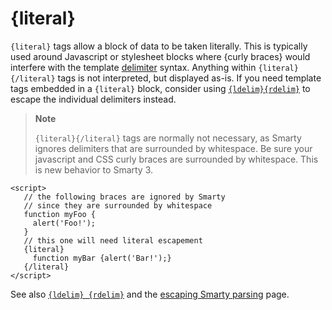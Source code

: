 # {literal}

`{literal}` tags allow a block of data to be taken literally. This is
typically used around Javascript or stylesheet blocks where {curly
braces} would interfere with the template
[delimiter](../../programmers/api-variables/variable-left-delimiter.md) syntax. Anything within
`{literal}{/literal}` tags is not interpreted, but displayed as-is. If
you need template tags embedded in a `{literal}` block, consider using
[`{ldelim}{rdelim}`](language-function-ldelim.md) to escape the individual
delimiters instead.

> **Note**
>
> `{literal}{/literal}` tags are normally not necessary, as Smarty
> ignores delimiters that are surrounded by whitespace. Be sure your
> javascript and CSS curly braces are surrounded by whitespace. This is
> new behavior to Smarty 3.

```smarty
<script>
   // the following braces are ignored by Smarty
   // since they are surrounded by whitespace
   function myFoo {
     alert('Foo!');
   }
   // this one will need literal escapement
   {literal}
     function myBar {alert('Bar!');}
   {/literal}
</script>
```

See also [`{ldelim} {rdelim}`](language-function-ldelim.md) and the
[escaping Smarty parsing](../language-basic-syntax/language-escaping.md) page.
